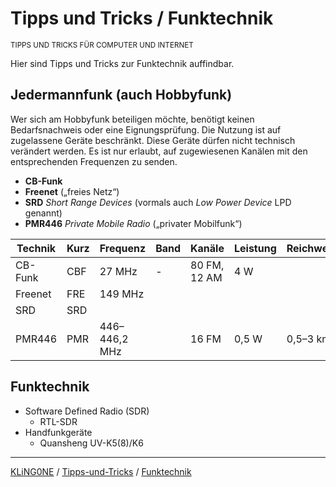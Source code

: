 # Tipps und Tricks / Funktechnik
<small>TIPPS UND TRICKS FÜR COMPUTER UND INTERNET</small>

Hier sind Tipps und Tricks zur Funktechnik auffindbar.

## Jedermannfunk (auch Hobbyfunk)

Wer sich am Hobbyfunk beteiligen möchte, benötigt keinen Bedarfsnachweis oder eine Eignungsprüfung. Die Nutzung ist auf zugelassene Geräte beschränkt. Diese Geräte dürfen nicht technisch verändert werden. Es ist nur erlaubt, auf zugewiesenen Kanälen mit den entsprechenden Frequenzen zu senden.

* **CB-Funk**
* **Freenet** („freies Netz“)
* **SRD** *Short Range Devices* (vormals auch *Low Power Device* LPD genannt)
* **PMR446** *Private Mobile Radio* („privater Mobilfunk“)

Technik | Kurz | Frequenz      | Band | Kanäle       | Leistung | Reichweite
------- | ---- | ------------- | ---- | ------------ | -------- |---------------
CB-Funk |  CBF | 27 MHz        | -    | 80 FM, 12 AM | 4 W      |
Freenet |  FRE | 149 MHz       |      |              |          |
SRD     |  SRD |               |      |              |          |
PMR446  |  PMR | 446–446,2 MHz |      | 16 FM        | 0,5 W    | 0,5–3 km

## Funktechnik

* Software Defined Radio (SDR)
  * RTL-SDR
* Handfunkgeräte
  * Quansheng UV-K5(8)/K6

---


[KLiNG0NE](https://github.com/KLiNG0NE/) / [Tipps-und-Tricks](https://github.com/KLiNG0NE/Tipps-und-Tricks) / [Funktechnik](README.md)
